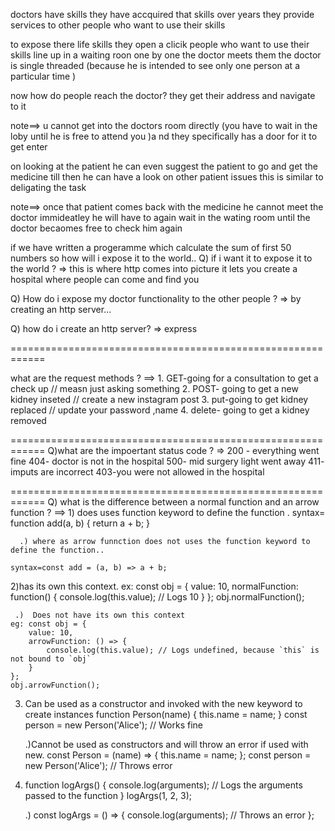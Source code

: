 doctors have skills 
they have accquired that skills over years
they provide services to other people who want to use their skills


to expose there life skills they open a clicik 
people who want to use their skills line up in a waiting roon one by one the doctor meets them 
the doctor is single threaded (because he is intended to see only one person at a particular time )


now how do people reach the doctor?
they get their address and navigate to it

note==> u cannot get into the doctors room directly (you have to wait in the loby until he is free to attend you )a nd they specifically has a door for it to get enter

on looking at the patient he can even suggest the patient to go and get the medicine till then he can have a look on other patient issues this is similar to deligating the task

note==> once that patient comes back with the medicine he cannot meet the doctor immideatley he will have to again wait in the wating room until the doctor becaomes free to check him again 


if we have written a progeramme which calculate the sum of first 50 numbers so how will i expose it to the world..
Q) if i want it to expose it to the world ?
  => this is where http comes into picture it lets you create a hospital where people can come and find you 
 

 Q) How do i expose my doctor functionality to the other people ?
 => by creating an http server...

 Q) how do i create an http server?
  => express

============================================================

what are the request methods ?
==> 1. GET-going for a consultation to get a check up // measn just asking something 
    2. POST- going to get a new kidney inseted // create a new instagram post 
    3. put-going to get kidney replaced  // update your password ,name 
    4. delete- going to get a kidney removed  

============================================================
Q)what are the impoertant status code ?
=> 200 - everything went fine
   404- doctor is not in the hospital
   500- mid surgery light went away
   411- imputs are incorrect 
   403-you were not allowed in the hospital


============================================================
Q) what is the difference between a normal function and an arrow function ?
==> 1) does  uses function keyword to define the function .
syntax= function add(a, b) {
    return a + b;
}

      .) where as arrow funnction does not uses the function keyword to define the function..

    syntax=const add = (a, b) => a + b;

2)has its own this context.
ex: const obj = {
    value: 10,
    normalFunction: function() {
        console.log(this.value); // Logs 10
    }
};
obj.normalFunction();

     .)  Does not have its own this context
    eg: const obj = {
        value: 10,
        arrowFunction: () => {
            console.log(this.value); // Logs undefined, because `this` is not bound to `obj`
        }
    };
    obj.arrowFunction();

3) Can be used as a constructor and invoked with the new    keyword to create instances
 function Person(name) {
    this.name = name;
}
const person = new Person('Alice'); // Works fine

    .)Cannot be used as constructors and will throw an error if used with new.
    const Person = (name) => {
        this.name = name;
    };
    const person = new Person('Alice'); // Throws error

4) function logArgs() {
    console.log(arguments); // Logs the arguments passed to the function
}
logArgs(1, 2, 3);
  
     .) const logArgs = () => {
        console.log(arguments); // Throws an error
    };

